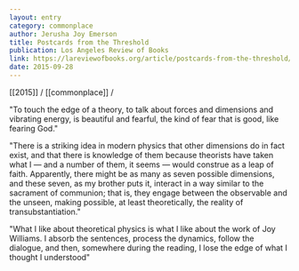 ```yaml
---
layout: entry
category: commonplace
author: Jerusha Joy Emerson
title: Postcards from the Threshold
publication: Los Angeles Review of Books
link: https://lareviewofbooks.org/article/postcards-from-the-threshold/
date: 2015-09-28
---
```


[[2015]] / [[commonplace]] / 

"To touch the edge of a theory, to talk about forces and dimensions and vibrating energy, is beautiful and fearful, the kind of fear that is good, like fearing God."

"There is a striking idea in modern physics that other dimensions do in fact exist, and that there is knowledge of them because theorists have taken what I — and a number of them, it seems — would construe as a leap of faith. Apparently, there might be as many as seven possible dimensions, and these seven, as my brother puts it, interact in a way similar to the sacrament of communion; that is, they engage between the observable and the unseen, making possible, at least theoretically, the reality of transubstantiation."

"What I like about theoretical physics is what I like about the work of Joy Williams. I absorb the sentences, process the dynamics, follow the dialogue, and then, somewhere during the reading, I lose the edge of what I thought I understood"
